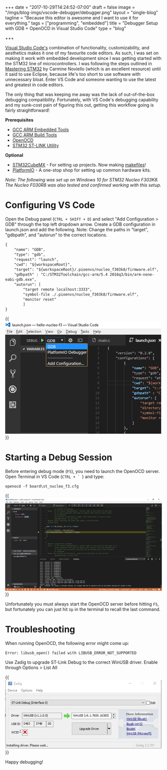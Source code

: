 +++
date = "2017-10-29T14:24:52-07:00"
draft = false
image = "/imgs/blog-imgs/vscode-debugger/debugger.png"
layout = "single-blog"
tagline = "Because this editor is awesome and I want to use it for everything."
tags = ["programming", "embedded"]
title = "Debugger Setup with GDB + OpenOCD in Visual Studio Code"
type = "blog"

+++

[Visual Studio Code's](https://code.visualstudio.com/) combination of functionality, customizability, and aesthetics makes it one of my favourite code editors. As such, I was set on making it work with embedded development since I was getting started with the STM32 line of microcontrollers. I was following the steps outlined in [Mastering STM32](https://leanpub.com/mastering-stm32) by Carmine Noviello (which is an excellent resource) until it said to use Eclipse, because life's too short to use software with unnecessary bloat. Enter VS Code and someone wanting to use the latest and greatest in code editors.

The only thing that was keeping me away was the lack of out-of-the-box debugging compatibility. Fortunately, with VS Code's debugging capability and my sunk-cost pain of figuring this out, getting this workflow going is fairly straightforward!

**Prerequisites**

+ [GCC ARM Embedded Tools](https://launchpad.net/gcc-arm-embedded)
+ [GCC ARM Build Tools](https://gnu-mcu-eclipse.github.io/windows-build-tools/)
+ [OpenOCD](http://openocd.org/)
+ [STM32 ST-LINK Utility](http://www.st.com/en/development-tools/stsw-link004.html)

**Optional**

+ [STM32CubeMX](http://platformio.org/) - For setting up projects. Now making [makefiles](https://hackaday.com/2017/07/15/stm32cubemx-makes-makefiles/)!
+ [PlatformIO](http://platformio.org/) - A one-stop shop for setting up common hardware kits.

*Note: The following was set up on Windows 10 for STM32 Nucleo F303K8. The Nucleo F030R8 was also tested and confirmed working with this setup.*

# Configuring VS Code

Open the Debug panel (```CTRL + SHIFT + D```) and select "Add Configuration > GDB" through the top left dropdown arrow. Create a GDB configuration in launch.json and add the following. Note: Change the paths in "target", "gdbpath", and "autorun" to the correct locations.


	{
		"name": "GDB",
		"type": "gdb",
		"request": "launch",
		"cwd": "${workspaceRoot}",
		"target": "${workspaceRoot}/.pioenvs/nucleo_f303k8/firmware.elf", 
		"gdbpath" : "C:/STM32Toolchain/gcc-arm/5.4 2016q3/bin/arm-none-eabi-gdb.exe",
		"autorun": [
			"target remote localhost:3333",
			"symbol-file ./.pioenvs/nucleo_f303k8/firmware.elf",
			"monitor reset" 
			]
	}


{{<img caption="GDB debugger entry added after successfuly entry in launch.json file." src="/imgs/blog-imgs/vscode-debugger/gdb.png" >}}

# Starting a Debug Session

Before entering debug mode (```F5```), you need to launch the OpenOCD server. Open Terminal in VS Code (```CTRL + ` ```) and type:

	openocd -f board\st_nucleo_f3.cfg

{{<img caption="Adding breakpoints and stepping through code on an STM32 through VS Code!" src="/imgs/blog-imgs/vscode-debugger/debugger.png" >}}

Unfortunately you must always start the OpenOCD server before hitting ```F5```, but fortunately you can just hit ```Up``` in the terminal to recall the last command. 

# Troubleshooting

When running OpenOCD, the following error might come up:

```text
Error: libusb_open() failed with LIBUSB_ERROR_NOT_SUPPORTED
```

Use Zadig to upgrade ST-Link Debug to the correct WinUSB driver. Enable through Options > List All

{{<img caption="Fixing faulty USB drivers on Windows 10." src="/imgs/blog-imgs/vscode-debugger/zadig.png" >}}

Happy debugging!
